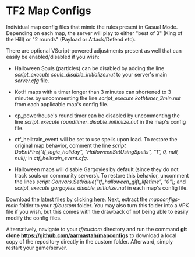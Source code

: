 # TF2 Map Configs
Individual map config files that mimic the rules present in Casual Mode. Depending on each map, the server will play to either "best of 3" (King of the Hill) or "2 rounds" (Payload or Attack/Defend etc). 

There are optional VScript-powered adjustments present as well that can easily be enabled/disabled if you wish:

- Halloween Souls (particles) can be disabled by adding the line *script_execute souls_disable_initialize.nut* to your server's main *server.cfg* file.

- KotH maps with a timer longer than 3 minutes can shortened to 3 minutes by uncommenting the line *script_execute kothtimer_3min.nut* from each applicable map's config file.

- cp_powerhouse's round timer can be disabled by uncommenting the line *script_execute roundtimer_disable_initialize.nut* in the map's config file.

- ctf_helltrain_event will be set to use spells upon load. To restore the original map behavior, comment the line *script DoEntFire("tf_logic_holiday", "HalloweenSetUsingSpells", "1", 0, null, null);* in *ctf_helltrain_event.cfg*.

- Halloween maps will disable Gargoyles by default (since they do not track souls on community servers). To restore this behavior, uncomment the lines *script Convars.SetValue("tf_halloween_gift_lifetime", "0");* and *script_execute gargoyles_disable_initialize.nut* in each map's config file.

[Download the latest files by clicking here.](https://github.com/aarmastah/mapconfigs/archive/refs/heads/main.zip) Next, extract the *mapconfigs-main* folder to your *tf/custom* folder. You may also turn this folder into a VPK file if you wish, but this comes with the drawback of not being able to easily modify the config files.

Alternatively, navigate to your *tf/custom* directory and run the command **git clone https://github.com/aarmastah/mapconfigs** to download a local copy of the repository directly in the custom folder. Afterward, simply restart your game/server.
